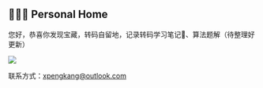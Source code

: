 ## 👨🏻‍💻  **Personal Home**

您好，恭喜你发现宝藏，转码自留地，记录转码学习笔记📗、算法题解（待整理好更新）<br>

<!-- icon 来源于https://icons8.com/icon/9L16NypUzu38/level-up-your-coding-skills-and-quickly-land-a-job -->

<a target="_blank" href="https://leetcode-cn.com/u/zhuanmaziliudi/"><img src="https://img.icons8.com/external-tal-revivo-shadow-tal-revivo/24/000000/external-level-up-your-coding-skills-and-quickly-land-a-job-logo-shadow-tal-revivo.png"/></a>



联系方式：xpengkang@outlook.com



<!-- ## ⚓ **About me**

曾经学轮机🚢，航行过太平洋印度洋<br>
研究生学纳米🔬，领略过微纳世界的神奇<br>
未来，做**软件工程师💻** 👨🏻‍💻<br>
我喜欢高山和大海，追求诗和远方！<br>
<br>


## 🧭 **Life Attitude**
不躺平，有目标去奋斗<br>
不内卷，防止自我剥削 -->






